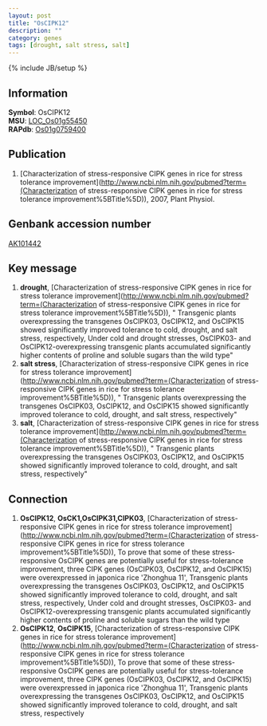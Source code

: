 ```yaml
---
layout: post
title: "OsCIPK12"
description: ""
category: genes
tags: [drought, salt stress, salt]
---
```

{% include JB/setup %}

## Information
__Symbol__: OsCIPK12  
__MSU__: [LOC_Os01g55450](http://rice.plantbiology.msu.edu/cgi-bin/ORF_infopage.cgi?orf=LOC_Os01g55450)  
__RAPdb__: [Os01g0759400](http://rapdb.dna.affrc.go.jp/viewer/gbrowse_details/irgsp1?name=Os01g0759400)  

## Publication
1. [Characterization of stress-responsive CIPK genes in rice for stress tolerance improvement](http://www.ncbi.nlm.nih.gov/pubmed?term=(Characterization of stress-responsive CIPK genes in rice for stress tolerance improvement%5BTitle%5D)), 2007, Plant Physiol.

## Genbank accession number
[AK101442](http://www.ncbi.nlm.nih.gov/nuccore/AK101442)

## Key message
1. __drought__, [Characterization of stress-responsive CIPK genes in rice for stress tolerance improvement](http://www.ncbi.nlm.nih.gov/pubmed?term=(Characterization of stress-responsive CIPK genes in rice for stress tolerance improvement%5BTitle%5D)), " Transgenic plants overexpressing the transgenes OsCIPK03, OsCIPK12, and OsCIPK15 showed significantly improved tolerance to cold, drought, and salt stress, respectively, Under cold and drought stresses, OsCIPK03- and OsCIPK12-overexpressing transgenic plants accumulated significantly higher contents of proline and soluble sugars than the wild type"
2. __salt stress__, [Characterization of stress-responsive CIPK genes in rice for stress tolerance improvement](http://www.ncbi.nlm.nih.gov/pubmed?term=(Characterization of stress-responsive CIPK genes in rice for stress tolerance improvement%5BTitle%5D)), " Transgenic plants overexpressing the transgenes OsCIPK03, OsCIPK12, and OsCIPK15 showed significantly improved tolerance to cold, drought, and salt stress, respectively"
3. __salt__, [Characterization of stress-responsive CIPK genes in rice for stress tolerance improvement](http://www.ncbi.nlm.nih.gov/pubmed?term=(Characterization of stress-responsive CIPK genes in rice for stress tolerance improvement%5BTitle%5D)), " Transgenic plants overexpressing the transgenes OsCIPK03, OsCIPK12, and OsCIPK15 showed significantly improved tolerance to cold, drought, and salt stress, respectively"

## Connection
1. __OsCIPK12__, __OsCK1,OsCIPK31,CIPK03__, [Characterization of stress-responsive CIPK genes in rice for stress tolerance improvement](http://www.ncbi.nlm.nih.gov/pubmed?term=(Characterization of stress-responsive CIPK genes in rice for stress tolerance improvement%5BTitle%5D)),  To prove that some of these stress-responsive OsCIPK genes are potentially useful for stress-tolerance improvement, three CIPK genes (OsCIPK03, OsCIPK12, and OsCIPK15) were overexpressed in japonica rice 'Zhonghua 11', Transgenic plants overexpressing the transgenes OsCIPK03, OsCIPK12, and OsCIPK15 showed significantly improved tolerance to cold, drought, and salt stress, respectively, Under cold and drought stresses, OsCIPK03- and OsCIPK12-overexpressing transgenic plants accumulated significantly higher contents of proline and soluble sugars than the wild type
2. __OsCIPK12__, __OsCIPK15__, [Characterization of stress-responsive CIPK genes in rice for stress tolerance improvement](http://www.ncbi.nlm.nih.gov/pubmed?term=(Characterization of stress-responsive CIPK genes in rice for stress tolerance improvement%5BTitle%5D)),  To prove that some of these stress-responsive OsCIPK genes are potentially useful for stress-tolerance improvement, three CIPK genes (OsCIPK03, OsCIPK12, and OsCIPK15) were overexpressed in japonica rice 'Zhonghua 11', Transgenic plants overexpressing the transgenes OsCIPK03, OsCIPK12, and OsCIPK15 showed significantly improved tolerance to cold, drought, and salt stress, respectively


